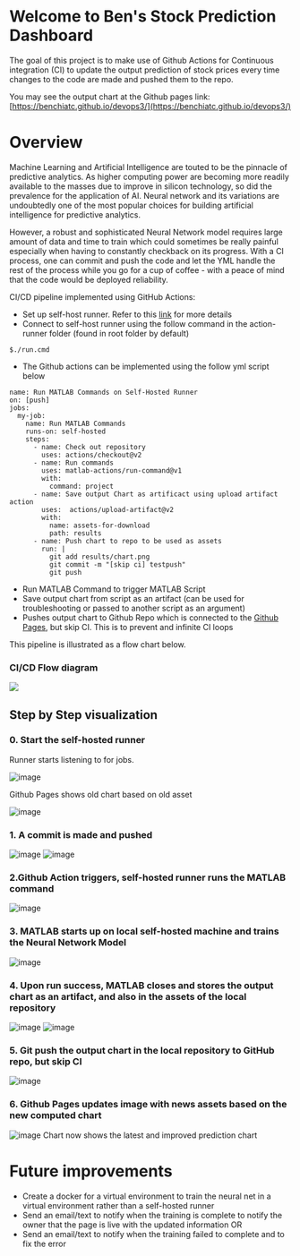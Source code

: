 # Welcome to Ben's Stock Prediction Dashboard

The goal of this project is to make use of Github Actions for Continuous integration (CI) to update the output prediction of stock prices every time changes to the code are made and pushed them to the repo. 

You may see the output chart at the Github pages link: [https://benchiatc.github.io/devops3/](https://benchiatc.github.io/devops3/)

# Overview
Machine Learning and Artificial Intelligence are touted to be the pinnacle of predictive analytics. As higher computing power are becoming more readily available to the masses due to improve in silicon technology, so did the prevalence for the application of AI. Neural network and its variations are undoubtedly one of the most popular choices for building artificial intelligence for predictive analytics.

However, a robust and sophisticated Neural Network model requires large amount of data and time to train which could sometimes be really painful especially when having to constantly checkback on its progress. With a CI process, one can commit and push the code and let the YML handle the rest of the process while you go for a cup of coffee - with a peace of mind that the code would be deployed reliability. 

CI/CD pipeline implemented using GitHub Actions:
- Set up self-host runner. Refer to this [link](https://docs.github.com/en/actions/hosting-your-own-runners/adding-self-hosted-runners) for more details  
-   Connect to self-host runner using  the follow command in the action-runner folder (found in root folder by default)
```
$./run.cmd
```
-   The Github actions can be implemented using the follow yml script below
```
name: Run MATLAB Commands on Self-Hosted Runner
on: [push]
jobs:
  my-job:
    name: Run MATLAB Commands
    runs-on: self-hosted
    steps:
      - name: Check out repository
        uses: actions/checkout@v2
      - name: Run commands
        uses: matlab-actions/run-command@v1
        with:
          command: project
      - name: Save output Chart as artificact using upload artifact action
        uses:  actions/upload-artifact@v2
        with:
          name: assets-for-download
          path: results
      - name: Push chart to repo to be used as assets
        run: |
          git add results/chart.png
          git commit -m "[skip ci] testpush"
          git push 
```
-   Run MATLAB Command to trigger MATLAB Script
-   Save output chart from script as an artifact (can be used for troubleshooting or passed to another script as an argument)
- Pushes output chart to Github Repo which is connected to the [Github Pages](https://benchiatc.github.io/devops3/), but skip CI. This is to prevent and infinite CI loops

This pipeline is illustrated as a flow chart below.  

### CI/CD Flow diagram
[![](https://mermaid.ink/img/eyJjb2RlIjoiZ3JhcGggVERcbkEoQ29tbWl0ICYgUHVzaCkgLS0gR2l0aHViIEFjdGlvbiB0cmlnZ2VycyAgWU1MIHdvcmtmbG93LS0-IEIoU2V0IHVwIGpvYiB0byBydW4gTUFUTEFCIG9uIHNlbGYtaG9zdGVkIHJ1bm5lcilcbkIgLS0-IEMoUnVuIGNvbW1hbmQgb24gTUFUTEFCKVxuQyAtLT4gRHtSdW4gc3VjY2Vzcz99IFxuRCAtLSBObyAtLT4gRShTdG9wIFdvcmtmbG93KVxuRCAtLSBZZXMgLS0-IEYoU2F2ZSBvdXRwdXQgY2hhcnQgZnJvbSBzY3JpcHQgYXMgYXJ0aWZhY3QpXG5GIC0tPiBHKFB1c2ggb3V0cHV0IGNoYXJ0IHRvIHJlcG9zaXRvcnkgYnV0IHNraXAgQ0kpXG5HIC0tPiBIKEdpdGh1YiBQYWdlcyB1cGRhdGVzIGFjY29yZGluZyB0byBuZXcgYXNzZXRzKSIsIm1lcm1haWQiOnsidGhlbWUiOiJkZWZhdWx0In0sInVwZGF0ZUVkaXRvciI6ZmFsc2UsImF1dG9TeW5jIjp0cnVlLCJ1cGRhdGVEaWFncmFtIjpmYWxzZX0)](https://mermaid-js.github.io/mermaid-live-editor/edit#eyJjb2RlIjoiZ3JhcGggVERcbkEoQ29tbWl0ICYgUHVzaCkgLS0gR2l0aHViIEFjdGlvbiB0cmlnZ2VycyAgWU1MIHdvcmtmbG93LS0-IEIoU2V0IHVwIGpvYiB0byBydW4gTUFUTEFCIG9uIHNlbGYtaG9zdGVkIHJ1bm5lcilcbkIgLS0-IEMoUnVuIGNvbW1hbmQgb24gTUFUTEFCKVxuQyAtLT4gRHtSdW4gc3VjY2Vzcz99IFxuRCAtLSBObyAtLT4gRShTdG9wIFdvcmtmbG93KVxuRCAtLSBZZXMgLS0-IEYoU2F2ZSBvdXRwdXQgY2hhcnQgZnJvbSBzY3JpcHQgYXMgYXJ0aWZhY3QpXG5GIC0tPiBHKFB1c2ggb3V0cHV0IGNoYXJ0IHRvIHJlcG9zaXRvcnkgYnV0IHNraXAgQ0kpXG5HIC0tPiBIKEdpdGh1YiBQYWdlcyB1cGRhdGVzIGFjY29yZGluZyB0byBuZXcgYXNzZXRzKSIsIm1lcm1haWQiOiJ7XG4gIFwidGhlbWVcIjogXCJkZWZhdWx0XCJcbn0iLCJ1cGRhdGVFZGl0b3IiOmZhbHNlLCJhdXRvU3luYyI6dHJ1ZSwidXBkYXRlRGlhZ3JhbSI6ZmFsc2V9)

## Step by Step visualization
### 0. Start the self-hosted runner
Runner starts listening to for jobs.

![image](https://github.com/benchiatc/devops3/blob/main/assets/img/01.PNG?raw=true)

Github Pages shows old chart based on old asset

![image](https://github.com/benchiatc/devops3/blob/main/assets/img/6.PNG?raw=true)
### 1. A commit is made and pushed
![image](https://github.com/benchiatc/devops3/blob/main/assets/img/1.PNG?raw=true)
![image](https://github.com/benchiatc/devops3/blob/main/assets/img/2.PNG?raw=true)
### 2.Github Action triggers, self-hosted runner runs the MATLAB command
![image](https://github.com/benchiatc/devops3/blob/main/assets/img/0.PNG?raw=true)
### 3. MATLAB starts up on local self-hosted machine and trains the Neural Network Model
![image](https://github.com/benchiatc/devops3/blob/main/assets/img/3.PNG?raw=true)
### 4. Upon run success, MATLAB closes and stores the output chart as an artifact, and also in the assets of the local repository
![image](https://github.com/benchiatc/devops3/blob/main/assets/img/7.PNG?raw=true)
![image](https://github.com/benchiatc/devops3/blob/main/assets/img/8.PNG?raw=true)
### 5. Git push the output chart in the local repository to GitHub repo, but skip CI
![image](https://github.com/benchiatc/devops3/blob/main/assets/img/9.PNG?raw=true)
### 6. Github Pages updates image with news assets based on the new computed chart
![image](https://github.com/benchiatc/devops3/blob/main/assets/img/5.PNG?raw=true)
Chart now shows the latest and improved prediction chart

# Future improvements  
- Create a docker for a virtual environment to train the neural net in a virtual environment rather than a self-hosted runner
- Send an email/text to notify when the training is complete to notify the owner that the page is live with the updated information OR 
- Send an email/text to notify when the training failed to complete and to fix the error 
